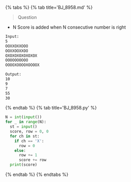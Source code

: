 {% tabs %}
{% tab title='BJ_8958.md' %}

> Question

* N Score is added when N consecutive number is right

```txt
Input:
5
OOXXOXXOOO
OOXXOOXXOO
OXOXOXOXOXOXOX
OOOOOOOOOO
OOOOXOOOOXOOOOX

Output:
10
9
7
55
30
```

{% endtab %}
{% tab title='BJ_8958.py' %}

```py
N = int(input())
for _ in range(N):
  st = input()
  score, row = 0, 0
  for ch in st:
    if ch == 'X':
      row = 0
    else:
      row += 1
      score += row
  print(score)
```

{% endtab %}
{% endtabs %}
